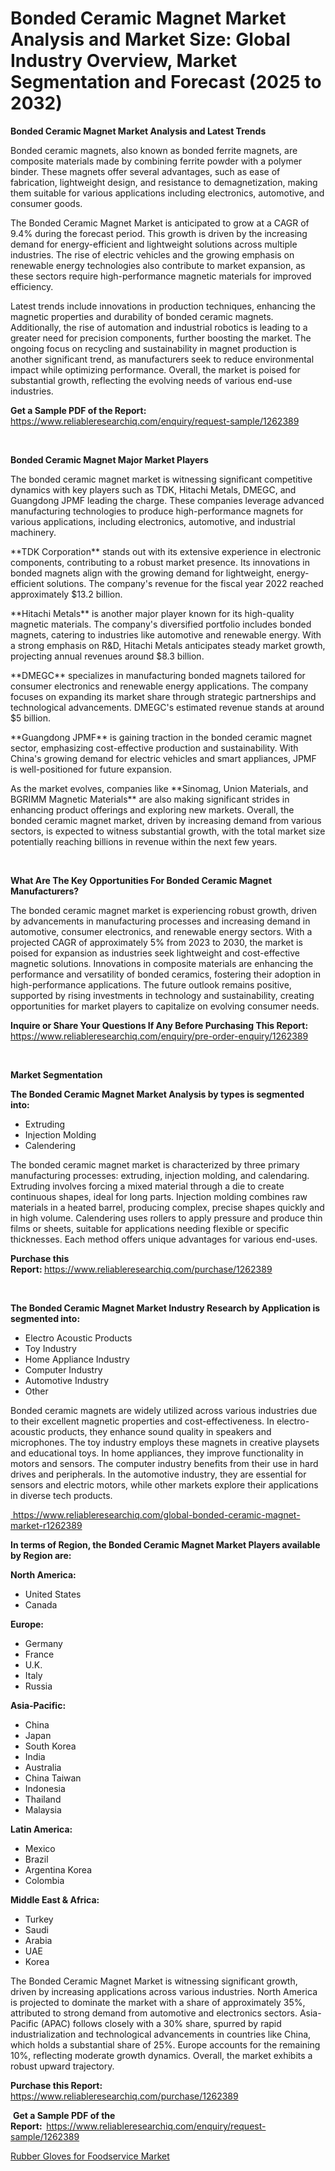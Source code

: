<p><h1>Bonded Ceramic Magnet Market Analysis and Market Size: Global Industry Overview, Market Segmentation and Forecast (2025 to 2032)</h1></p><p><strong>Bonded Ceramic Magnet Market Analysis and Latest Trends</strong></p>
<p><p>Bonded ceramic magnets, also known as bonded ferrite magnets, are composite materials made by combining ferrite powder with a polymer binder. These magnets offer several advantages, such as ease of fabrication, lightweight design, and resistance to demagnetization, making them suitable for various applications including electronics, automotive, and consumer goods.</p><p>The Bonded Ceramic Magnet Market is anticipated to grow at a CAGR of 9.4% during the forecast period. This growth is driven by the increasing demand for energy-efficient and lightweight solutions across multiple industries. The rise of electric vehicles and the growing emphasis on renewable energy technologies also contribute to market expansion, as these sectors require high-performance magnetic materials for improved efficiency.</p><p>Latest trends include innovations in production techniques, enhancing the magnetic properties and durability of bonded ceramic magnets. Additionally, the rise of automation and industrial robotics is leading to a greater need for precision components, further boosting the market. The ongoing focus on recycling and sustainability in magnet production is another significant trend, as manufacturers seek to reduce environmental impact while optimizing performance. Overall, the market is poised for substantial growth, reflecting the evolving needs of various end-use industries.</p></p>
<p><strong>Get a Sample PDF of the Report:&nbsp;</strong> <a href="https://www.reliableresearchiq.com/enquiry/request-sample/1262389?utm_campaign=2716&utm_medium=2&utm_source=Github&utm_content=ia&utm_term=24032025&utm_id=bonded-ceramic-magnet">https://www.reliableresearchiq.com/enquiry/request-sample/1262389</a></p>
<p>&nbsp;</p>
<p><strong>Bonded Ceramic Magnet Major Market Players</strong></p>
<p><p>The bonded ceramic magnet market is witnessing significant competitive dynamics with key players such as TDK, Hitachi Metals, DMEGC, and Guangdong JPMF leading the charge. These companies leverage advanced manufacturing technologies to produce high-performance magnets for various applications, including electronics, automotive, and industrial machinery.</p><p>**TDK Corporation** stands out with its extensive experience in electronic components, contributing to a robust market presence. Its innovations in bonded magnets align with the growing demand for lightweight, energy-efficient solutions. The company's revenue for the fiscal year 2022 reached approximately $13.2 billion.</p><p>**Hitachi Metals** is another major player known for its high-quality magnetic materials. The company's diversified portfolio includes bonded magnets, catering to industries like automotive and renewable energy. With a strong emphasis on R&D, Hitachi Metals anticipates steady market growth, projecting annual revenues around $8.3 billion.</p><p>**DMEGC** specializes in manufacturing bonded magnets tailored for consumer electronics and renewable energy applications. The company focuses on expanding its market share through strategic partnerships and technological advancements. DMEGC's estimated revenue stands at around $5 billion.</p><p>**Guangdong JPMF** is gaining traction in the bonded ceramic magnet sector, emphasizing cost-effective production and sustainability. With China's growing demand for electric vehicles and smart appliances, JPMF is well-positioned for future expansion.</p><p>As the market evolves, companies like **Sinomag, Union Materials, and BGRIMM Magnetic Materials** are also making significant strides in enhancing product offerings and exploring new markets. Overall, the bonded ceramic magnet market, driven by increasing demand from various sectors, is expected to witness substantial growth, with the total market size potentially reaching billions in revenue within the next few years.</p></p>
<p>&nbsp;</p>
<p><strong>What Are The Key Opportunities For Bonded Ceramic Magnet Manufacturers?</strong></p>
<p><p>The bonded ceramic magnet market is experiencing robust growth, driven by advancements in manufacturing processes and increasing demand in automotive, consumer electronics, and renewable energy sectors. With a projected CAGR of approximately 5% from 2023 to 2030, the market is poised for expansion as industries seek lightweight and cost-effective magnetic solutions. Innovations in composite materials are enhancing the performance and versatility of bonded ceramics, fostering their adoption in high-performance applications. The future outlook remains positive, supported by rising investments in technology and sustainability, creating opportunities for market players to capitalize on evolving consumer needs.</p></p>
<p><strong>Inquire or Share Your Questions If Any Before Purchasing This Report:</strong> <a href="https://www.reliableresearchiq.com/enquiry/pre-order-enquiry/1262389?utm_campaign=2716&utm_medium=2&utm_source=Github&utm_content=ia&utm_term=24032025&utm_id=bonded-ceramic-magnet">https://www.reliableresearchiq.com/enquiry/pre-order-enquiry/1262389</a></p>
<p>&nbsp;</p>
<p><strong>Market Segmentation</strong></p>
<p><strong>The Bonded Ceramic Magnet Market Analysis by types is segmented into:</strong></p>
<p><ul><li>Extruding</li><li>Injection Molding</li><li>Calendering</li></ul></p>
<p><p>The bonded ceramic magnet market is characterized by three primary manufacturing processes: extruding, injection molding, and calendaring. Extruding involves forcing a mixed material through a die to create continuous shapes, ideal for long parts. Injection molding combines raw materials in a heated barrel, producing complex, precise shapes quickly and in high volume. Calendering uses rollers to apply pressure and produce thin films or sheets, suitable for applications needing flexible or specific thicknesses. Each method offers unique advantages for various end-uses.</p></p>
<p><strong>Purchase this Report:&nbsp;</strong><a href="https://www.reliableresearchiq.com/purchase/1262389?utm_campaign=2716&utm_medium=2&utm_source=Github&utm_content=ia&utm_term=24032025&utm_id=bonded-ceramic-magnet">https://www.reliableresearchiq.com/purchase/1262389</a></p>
<p>&nbsp;</p>
<p><strong>The Bonded Ceramic Magnet Market Industry Research by Application is segmented into:</strong></p>
<p><ul><li>Electro Acoustic Products</li><li>Toy Industry</li><li>Home Appliance Industry</li><li>Computer Industry</li><li>Automotive Industry</li><li>Other</li></ul></p>
<p><p>Bonded ceramic magnets are widely utilized across various industries due to their excellent magnetic properties and cost-effectiveness. In electro-acoustic products, they enhance sound quality in speakers and microphones. The toy industry employs these magnets in creative playsets and educational toys. In home appliances, they improve functionality in motors and sensors. The computer industry benefits from their use in hard drives and peripherals. In the automotive industry, they are essential for sensors and electric motors, while other markets explore their applications in diverse tech products.</p></p>
<p><a href="https://www.reliableresearchiq.com/global-bonded-ceramic-magnet-market-r1262389?utm_campaign=2716&utm_medium=2&utm_source=Github&utm_content=ia&utm_term=24032025&utm_id=bonded-ceramic-magnet">&nbsp;https://www.reliableresearchiq.com/global-bonded-ceramic-magnet-market-r1262389</a></p>
<p><strong>In terms of Region, the Bonded Ceramic Magnet Market Players available by Region are:</strong></p>
<p>
    <p> <strong> North America: </strong>
        <ul>
            <li>United States</li>
            <li>Canada</li>
        </ul>
        </p> 
    <p> <strong> Europe: </strong>
        <ul>
            <li>Germany</li>
            <li>France</li>
            <li>U.K.</li>
            <li>Italy</li>
            <li>Russia</li>
        </ul>
        </p> 
    <p> <strong> Asia-Pacific: </strong>
        <ul>
            <li>China</li>
            <li>Japan</li>
            <li>South Korea</li>
            <li>India</li>
            <li>Australia</li>
            <li>China Taiwan</li>
            <li>Indonesia</li>
            <li>Thailand</li>
            <li>Malaysia</li>
        </ul>
        </p> 
    <p> <strong> Latin America: </strong>
        <ul>
            <li>Mexico</li>
            <li>Brazil</li>
            <li>Argentina Korea</li>
            <li>Colombia</li>
        </ul>
        </p> 
    <p> <strong> Middle East & Africa: </strong>
        <ul>
            <li>Turkey</li>
            <li>Saudi</li>
            <li>Arabia</li>
            <li>UAE</li>
            <li>Korea</li>
        </ul>
    </p>
    </p>
<p><p>The Bonded Ceramic Magnet Market is witnessing significant growth, driven by increasing applications across various industries. North America is projected to dominate the market with a share of approximately 35%, attributed to strong demand from automotive and electronics sectors. Asia-Pacific (APAC) follows closely with a 30% share, spurred by rapid industrialization and technological advancements in countries like China, which holds a substantial share of 25%. Europe accounts for the remaining 10%, reflecting moderate growth dynamics. Overall, the market exhibits a robust upward trajectory.</p></p>
<p><strong>Purchase this Report: </strong><a href="https://www.reliableresearchiq.com/purchase/1262389?utm_campaign=2716&utm_medium=2&utm_source=Github&utm_content=ia&utm_term=24032025&utm_id=bonded-ceramic-magnet">https://www.reliableresearchiq.com/purchase/1262389</a></p>
<p>&nbsp;<strong>Get a Sample PDF of the Report:&nbsp;&nbsp;</strong><a href="https://www.reliableresearchiq.com/enquiry/request-sample/1262389?utm_campaign=2716&utm_medium=2&utm_source=Github&utm_content=ia&utm_term=24032025&utm_id=bonded-ceramic-magnet">https://www.reliableresearchiq.com/enquiry/request-sample/1262389</a></p>
<p><strong></strong></p>
<p><p><a href="https://github.com/klaassenmackenzie6/Market-Research-Report-List-1/blob/main/rubber-gloves-for-foodservice-market.md?utm_campaign=2716&utm_medium=2&utm_source=Github&utm_content=ia&utm_term=24032025&utm_id=bonded-ceramic-magnet">Rubber Gloves for Foodservice Market</a></p></p>